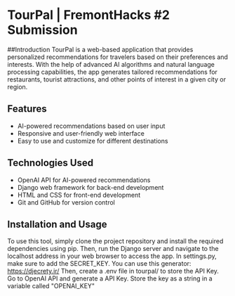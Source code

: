 # TourPal | FremontHacks #2 Submission
##Introduction
TourPal is a web-based application that provides personalized recommendations for travelers based on their preferences and interests. With the help of advanced AI algorithms and natural language processing capabilities, the app generates tailored recommendations for restaurants, tourist attractions, and other points of interest in a given city or region.

## Features
- AI-powered recommendations based on user input
- Responsive and user-friendly web interface
- Easy to use and customize for different destinations

## Technologies Used
- OpenAI API for AI-powered recommendations
- Django web framework for back-end development
- HTML and CSS for front-end development
- Git and GitHub for version control 

## Installation and Usage
To use this tool, simply clone the project repository and install the required dependencies using pip. 
Then, run the Django server and navigate to the localhost address in your web browser to access the app. 
In settings.py, make sure to add the SECRET_KEY. You can use this generator: https://djecrety.ir/
Then, create a .env file in tourpal/ to store the API Key. Go to OpenAI API and generate a API Key. Store the key as a string in a variable called "OPENAI_KEY"
